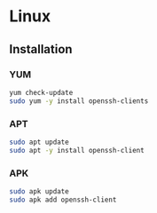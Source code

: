 # Linux

## Installation

### YUM

```sh
yum check-update
sudo yum -y install openssh-clients
```

### APT

```sh
sudo apt update
sudo apt -y install openssh-client
```

### APK

```sh
sudo apk update
sudo apk add openssh-client
```
